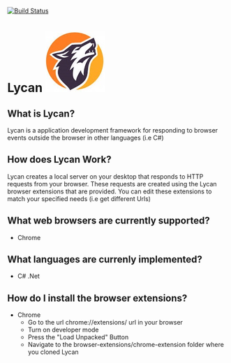 [![Build Status](https://travis-ci.com/gregyjames/Lycan.svg?branch=master)](https://travis-ci.com/gregyjames/Lycan)
# Lycan ![](download.jpg)

## What is Lycan?
Lycan is a application development framework for responding to browser events outside the browser in other languages (i.e C#)

## How does Lycan Work?
Lycan creates a local server on your desktop that responds to HTTP requests from your browser. These requests are created using the Lycan browser extensions that are provided. You can edit these extensions to match your specified needs (i.e get different Urls)

## What web browsers are currently supported?
- Chrome

## What languages are currenly implemented?
- C# .Net

## How do I install the browser extensions?
- Chrome
  - Go to the url chrome://extensions/ url in your browser
  - Turn on developer mode
  - Press the "Load Unpacked" Button
  - Navigate to the browser-extensions/chrome-extension folder where you cloned Lycan
